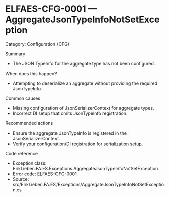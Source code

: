 # ELFAES-CFG-0001 — AggregateJsonTypeInfoNotSetException

Category: Configuration (CFG)

Summary
- The JSON TypeInfo for the aggregate type has not been configured.

When does this happen?
- Attempting to deserialize an aggregate without providing the required JsonTypeInfo.

Common causes
- Missing configuration of JsonSerializerContext for aggregate types.
- Incorrect DI setup that omits JsonTypeInfo registration.

Recommended actions
- Ensure the aggregate JsonTypeInfo is registered in the JsonSerializerContext.
- Verify your configuration/DI registration for serialization setup.

Code reference
- Exception class: ErikLieben.FA.ES.Exceptions.AggregateJsonTypeInfoNotSetException
- Error code: ELFAES-CFG-0001
- Source: src/ErikLieben.FA.ES/Exceptions/AggregateJsonTypeInfoNotSetException.cs
